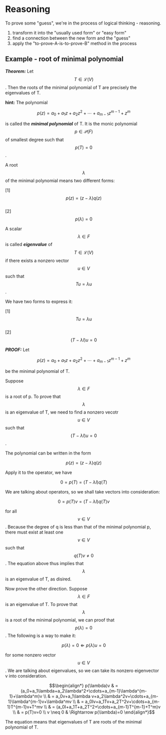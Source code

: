 <script id="MathJax-script" async src="https://cdn.jsdelivr.net/npm/mathjax@3/es5/tex-mml-chtml.js"></script>

# Reasoning

To prove some "guess", we're in the process of
logical thinking - reasoning.

1. transform it into the "usually used form" or "easy form"
2. find a connection between the new form and the "guess"
3. apply the "to-prove-A-is-to-prove-B" method in the process

## Example - root of minimal polynomial

***Theorem:*** Let $$T\in\mathcal{L}(V)$$. Then
the roots of the minimal polynomial of T are
precisely the eigenvalues of T.

**hint:**
The polynomial

$$p(z)=a_0+a_1z+a_2z^2+\cdots+a_{m-1}z^{m-1}+z^m$$

is called the ***minimal polynomial*** of T.
It is the monic polynomial $$p\in\mathcal{P}(F)$$
of smallest degree such that $$p(T)=0$$.

A root $$\lambda$$ of the minimal polynomial means two different forms:

[1] $$p(z)=(z-\lambda)q(z)$$  
[2] $$p(\lambda)=0$$

A scalar $$\lambda\in F$$ is called ***eigenvalue***
of $$T\in\mathcal{L}(V)$$ if there exists a nonzero
vector $$u\in V$$ such that $$Tu=\lambda u$$.

We have two forms to express it:

[1]$$Tu=\lambda u$$  
[2]$$(T-\lambda I)u=0$$

***PROOF:*** Let

$$p(z)=a_0+a_1z+a_2z^2+\cdots+a_{m-1}z^{m-1}+z^m$$

be the minimal polynomial of T.

Suppose $$\lambda\in F$$ is a root of p.
To prove that $$\lambda$$ is an eigenvalue of T,
we need to find a nonzero vecotr $$u\in V$$ such
that $$(T-\lambda I)u=0$$.

The polynomial can be written in the form

$$p(z)=(z-\lambda)q(z)$$

Apply it to the operator, we have

$$0=p(T)=(T-\lambda I)q(T)$$

We are talking about operators, so we shall
take vectors into consideration:

$$0=p(T)v=(T-\lambda I)q(T)v$$

for all $$v\in V$$. Because the degree of q
is less than that of the minimal polynomial p, there
must exist at least one $$v\in V$$ such
that $$q(T)v \neq 0$$. The equation above
thus implies that $$\lambda$$ is an eigenvalue
of T, as disired.

Now prove the other direction.
Suppose $$\lambda\in F$$ is an eigenvalue
of T. To prove that $$\lambda$$
is a root of the minimal polynomial, we can
proof that $$p(\lambda)=0$$. The following
is a way to make it:

$$p(\lambda)=0 \Leftarrow p(\lambda)u=0$$

for some nonzero vector $$u\in V$$.
We are talking about eigenvalues, so we can
take its nonzero eigenvector v into consideration.

$$\begin{align*} p(\lambda)v
& = (a_0+a_1\lambda+a_2\lambda^2+\cdots+a_{m-1}\lambda^{m-1}+\lambda^m)v \\
& = a_0v+a_1\lambda v+a_2\lambda^2v+\cdots+a_{m-1}\lambda^{m-1}v+\lambda^mv \\
& = a_0Iv+a_1Tv+a_2T^2v+\cdots+a_{m-1}T^{m-1}v+T^mv \\
& = (a_0I+a_1T+a_2T^2+\cdots+a_{m-1}T^{m-1}+T^m)v \\
& = p(T)v=0 \\
v \neq 0 & \Rightarrow p(\lambda)=0
\end{align*}$$

The equation means that eigenvalues of T
are roots of the minimal polynomial of T.
